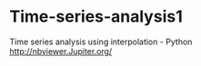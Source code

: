 # Time-series-analysis1
Time series analysis using interpolation - Python
http://nbviewer.Jupiter.org/
